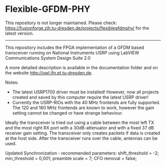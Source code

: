 # Flexible-GFDM-PHY

This repository is not longer maintained. Please check: https://fusionforge.zih.tu-dresden.de/projects/flexiblegfdmphy/ for the latest version. 


------------------------------------------------------------------------------------------------------------------------------

This repository includes the FPGA implementation of a GFDM based transceiver running on National Instruments USRP using LabVIEW Communications System Design Suite 2.0

A more detailed description is available in the documentation folder and on the website http://owl.ifn.et.tu-dresden.de.

Notes:
- The latest USRP1700 driver must be installed! However, now all projects created and saved by this computer require the latest USRP driver!
- Currently the USRP-RIOs with the 40 MHz frontends are fully supported. The 120 and 160 MHz frontends are known to work, however the gain setting cannot be changed or have strange behaviour.

Ideally the transceiver is tried out using a cable between the most left TX and the most right RX port with a 30dB-attenuator and with a fixed 37 dB receiver gain setting. The transceiver only creates packets if data is created at the host side. After the transceiver runs over the cable, antennas can be used.

Updated Synchronization - recommended parameters:
shift_threshold = -2;
min_threshold = 0,001;
preamble scale = 7;
CFO removal = false;
